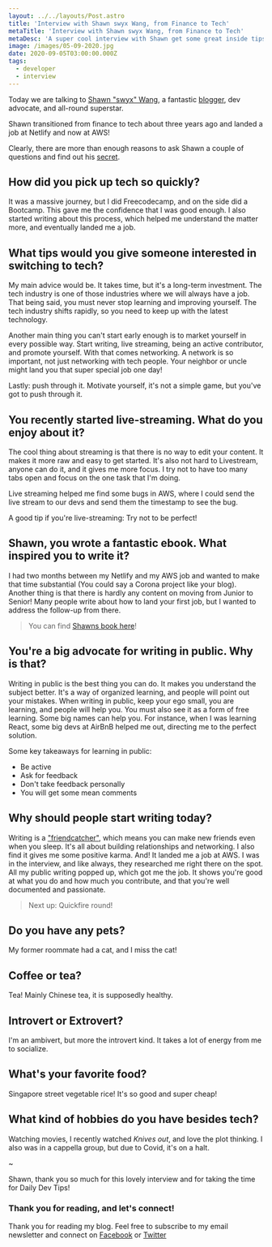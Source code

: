 ```yaml
---
layout: ../../layouts/Post.astro
title: 'Interview with Shawn swyx Wang, from Finance to Tech'
metaTitle: 'Interview with Shawn swyx Wang, from Finance to Tech'
metaDesc: 'A super cool interview with Shawn get some great inside tips!'
image: /images/05-09-2020.jpg
date: 2020-09-05T03:00:00.000Z
tags:
  - developer
  - interview
---
```


Today we are talking to [Shawn "swyx" Wang](https://www.swyx.io/), a fantastic [blogger](https://www.swyx.io/writing), dev advocate, and all-round superstar.

Shawn transitioned from finance to tech about three years ago and landed a job at Netlify and now at AWS!

Clearly, there are more than enough reasons to ask Shawn a couple of questions and find out his [secret](https://www.swyx.io/writing/create_luck).

## How did you pick up tech so quickly?

It was a massive journey, but I did Freecodecamp, and on the side did a Bootcamp. This gave me the confidence that I was good enough.
I also started writing about this process, which helped me understand the matter more, and eventually landed me a job.

## What tips would you give someone interested in switching to tech?

My main advice would be. It takes time, but it's a long-term investment.
The tech industry is one of those industries where we will always have a job. That being said, you must never stop learning and improving yourself. The tech industry shifts rapidly, so you need to keep up with the latest technology.

Another main thing you can't start early enough is to market yourself in every possible way. Start writing, live streaming, being an active contributor, and promote yourself.
With that comes networking. A network is so important, not just networking with tech people. Your neighbor or uncle might land you that super special job one day!

Lastly: push through it. Motivate yourself, it's not a simple game, but you've got to push through it.

## You recently started live-streaming. What do you enjoy about it?

The cool thing about streaming is that there is no way to edit your content. It makes it more raw and easy to get started.
It's also not hard to Livestream, anyone can do it, and it gives me more focus. I try not to have too many tabs open and focus on the one task that I'm doing.

Live streaming helped me find some bugs in AWS, where I could send the live stream to our devs and send them the timestamp to see the bug.

A good tip if you're live-streaming: Try not to be perfect!

## Shawn, you wrote a fantastic ebook. What inspired you to write it?

I had two months between my Netlify and my AWS job and wanted to make that time substantial (You could say a Corona project like your blog). Another thing is that there is hardly any content on moving from Junior to Senior!
Many people write about how to land your first job, but I wanted to address the follow-up from there.

> You can find [Shawns book here](https://www.learninpublic.org/?from=dailydevtips)!

## You're a big advocate for writing in public. Why is that?

Writing in public is the best thing you can do. It makes you understand the subject better. It's a way of organized learning, and people will point out your mistakes.
When writing in public, keep your ego small, you are learning, and people will help you.
You must also see it as a form of free learning. Some big names can help you.
For instance, when I was learning React, some big devs at AirBnB helped me out, directing me to the perfect solution.

Some key takeaways for learning in public:

- Be active
- Ask for feedback
- Don't take feedback personally
- You will get some mean comments

## Why should people start writing today?

Writing is a ["friendcatcher"](https://www.swyx.io/writing/friendcatchers/), which means you can make new friends even when you sleep.
It's all about building relationships and networking. I also find it gives me some positive karma.
And! It landed me a job at AWS. I was in the interview, and like always, they researched me right there on the spot. All my public writing popped up, which got me the job.
It shows you're good at what you do and how much you contribute, and that you're well documented and passionate.

> Next up: Quickfire round!

## Do you have any pets?

My former roommate had a cat, and I miss the cat!

## Coffee or tea?

Tea! Mainly Chinese tea, it is supposedly healthy.

## Introvert or Extrovert?

I'm an ambivert, but more the introvert kind. It takes a lot of energy from me to socialize.

## What's your favorite food?

Singapore street vegetable rice! It's so good and super cheap!

## What kind of hobbies do you have besides tech?

Watching movies, I recently watched _Knives out_, and love the plot thinking.
I also was in a cappella group, but due to Covid, it's on a halt.

~

Shawn, thank you so much for this lovely interview and for taking the time for Daily Dev Tips!

### Thank you for reading, and let's connect!

Thank you for reading my blog. Feel free to subscribe to my email newsletter and connect on [Facebook](https://www.facebook.com/DailyDevTipsBlog) or [Twitter](https://twitter.com/DailyDevTips1)
